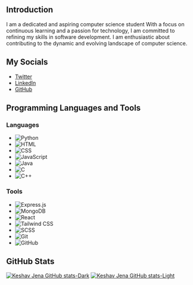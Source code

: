 ## Introduction

I am a dedicated and aspiring computer science student With a focus on continuous learning and a passion for technology, I am committed to refining my skills in software development. I am enthusiastic about contributing to the dynamic and evolving landscape of computer science.

## My Socials

- [Twitter](https://twitter.com/keshav29903)
- [LinkedIn](https://www.linkedin.com/in/keshav29903/)
- [GitHub](https://github.com/Keshavjena)

## Programming Languages and Tools

### Languages

- ![Python](https://img.shields.io/badge/Python-3776AB?style=for-the-badge&logo=python&logoColor=white)
- ![HTML](https://img.shields.io/badge/HTML5-E34F26?style=for-the-badge&logo=html5&logoColor=white)
- ![CSS](https://img.shields.io/badge/CSS-1572B6?style=for-the-badge&logo=css3&logoColor=white)
- ![JavaScript](https://img.shields.io/badge/JavaScript-F7DF1E?style=for-the-badge&logo=javascript&logoColor=black)
- ![Java](https://img.shields.io/badge/Java-007396?style=for-the-badge&logo=java&logoColor=white)
- ![C](https://img.shields.io/badge/C-00599C?style=for-the-badge&logo=c&logoColor=white)
- ![C++](https://img.shields.io/badge/C++-00599C?style=for-the-badge&logo=c%2B%2B&logoColor=white)

### Tools

- ![Express.js](https://img.shields.io/badge/Express.js-000000?style=for-the-badge&logo=express&logoColor=white)
- ![MongoDB](https://img.shields.io/badge/MongoDB-47A248?style=for-the-badge&logo=mongodb&logoColor=white)
- ![React](https://img.shields.io/badge/React-61DAFB?style=for-the-badge&logo=react&logoColor=black)
- ![Tailwind CSS](https://img.shields.io/badge/Tailwind_CSS-38B2AC?style=for-the-badge&logo=tailwind-css&logoColor=white)
- ![SCSS](https://img.shields.io/badge/SCSS-CC6699?style=for-the-badge&logo=sass&logoColor=white)
- ![Git](https://img.shields.io/badge/Git-F05032?style=for-the-badge&logo=git&logoColor=white)
- ![GitHub](https://img.shields.io/badge/GitHub-181717?style=for-the-badge&logo=github&logoColor=white)

## GitHub Stats

[![Keshav Jena GitHub stats-Dark](https://github-readme-stats.vercel.app/api?username=Keshavjena&show_icons=true&theme=dark#gh-dark-mode-only)](https://github.com/Keshavjena#gh-dark-mode-only)
[![Keshav Jena GitHub stats-Light](https://github-readme-stats.vercel.app/api?username=Keshavjena&show_icons=true&theme=default#gh-light-mode-only)](https://github.com/Keshavjena#gh-light-mode-only)
